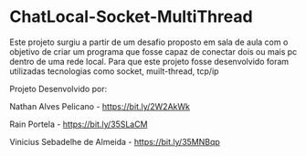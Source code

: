 # ChatLocal-Socket-MultiThread
Este projeto surgiu a partir de um desafio proposto em sala de aula com o objetivo de criar um programa que fosse capaz de conectar dois ou mais pc dentro de uma rede local. Para que este projeto fosse desenvolvido foram utilizadas tecnologias como socket, muilt-thread, tcp/ip

Projeto Desenvolvido por:

Nathan Alves Pelicano - https://bit.ly/2W2AkWk

Rain Portela - https://bit.ly/35SLaCM

Vinicius Sebadelhe de Almeida - https://bit.ly/35MNBqp
